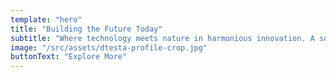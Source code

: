 ```yaml
---
template: "hero"
title: "Building the Future Today"
subtitle: "Where technology meets nature in harmonious innovation. A software engineer, architect, and professional generalist exploring the intersection of sustainable tech and creative solutions."
image: "/src/assets/dtesta-profile-crop.jpg"
buttonText: "Explore More"
---
```

